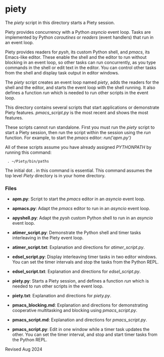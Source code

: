 
piety
=====

The *piety* script in this directory  starts a Piety session.

Piety provides concurrency with a Python *asyncio* event loop.  Tasks 
are implemented by Python *coroutines* or *readers* (event handlers) that
run in an event loop.

Piety provides readers for *pysh*, its custom Python shell, and *pmacs*, its
Emacs-like editor.  These enable the shell and the editor to run without 
blocking in an event loop, so other tasks can run concurrently, as you 
type commands in the shell or edit text in the editor.  You can control
other tasks from the shell and display task output in editor windows.

The *piety* script creates
an event loop named *piety*, adds the readers for the shell and the
editor, and starts the event loop with the shell running.  It also defines
a function *run* which is needed to run other scripts in the event loop.

This directory contains several scripts that start applications or
demonstrate Piety features.  *pmacs_script.py* is the most recent
and shows the most features.

These scripts cannot run standalone.  First 
you must run the *piety* script to start a Piety session, then run the 
script within the session using the *run* function.  For example, to
start the *pmacs* editor: *run('apm.py')*
  
All of these scripts assume you have already assigned *PYTHONPATH* by
running this command:

     . ~/Piety/bin/paths

The initial dot . in this command is essential.  This command assumes 
the top level *Piety* directory is in your home directory.

### Files ###

- **apm.py**: Script to start the *pmacs* editor in an *asyncio* event loop.

- **apmacs.py**: Adapt the *pmacs* editor to run in an *asyncio* event loop.  

- **apyshell.py**: Adapt the *pysh* custom Python shell to run in an *asyncio*
  event loop.
 
- **atimer_script.py**: Demonstrate the Python shell and timer tasks interleaving
  in the Piety event loop.

- **atimer_script.txt**: Explanation and directions for *atimer_script.py*.
 
- **edsel_script.py**: Display interleaving timer tasks in two editor windows.
  You can set the timer intervals and stop the tasks from the Python REPL.

- **edsel_script.txt**: Explanation and directions for *edsel_script.py*.

- **piety.py**: Starts a Piety session, and defines a function *run*
  which is needed to run other scripts in the event loop.
  
- **piety.txt**: Explanation and directions for *piety.py*.

- **pmacs_blocking.md**: Explanation and directions for demonstrating
  cooperative multitasking and blocking using *pmacs_script.py*.

- **pmacs_script.md**: Explanation and directions for *pmacs_script.py*.

- **pmacs_script.py**: Edit in one window while a timer task updates the other.
  You can set the timer interval, and stop and start timer  tasks from the
  Python REPL.

Revised Aug 2024
 
